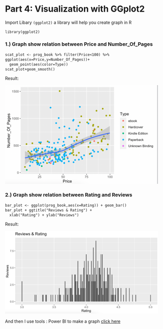 # Part 4: Visualization with GGplot2

Import Libary `(ggplot2)` a library will help you create graph in R
```{R}
library(ggplot2)
```

### 1.) Graph show relation between Price and Number_Of_Pages
```{R}
scat_plot <- prog_book %>% filter(Price<100) %>% ggplot(aes(x=Price,y=Number_Of_Pages))+
  geom_point(aes(color=Type))
scat_plot+geom_smooth()
```
Result:

![Graph 1](Graph1.png)


### 2.) Graph show relation between Rating and Reviews
```{R}
bar_plot <- ggplot(prog_book,aes(x=Rating)) + geom_bar()
bar_plot + ggtitle("Reviews & Rating") +
  xlab("Rating") + ylab("Reviews") 
```
Result:

![Graph 2](Graph2.png)

And then I use tools : Power BI to make a graph [click here](https://app.powerbi.com/view?r=eyJrIjoiOWRlMjA5ZDgtMWUwNS00YTM0LTkyNmUtMWFiMzIzNzJmOTJmIiwidCI6IjZmNDQzMmRjLTIwZDItNDQxZC1iMWRiLWFjMzM4MGJhNjMzZCIsImMiOjEwfQ%3D%3D&pageName=ReportSection)
